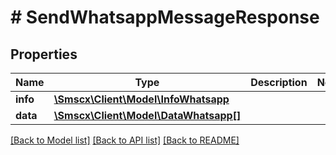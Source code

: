 # # SendWhatsappMessageResponse

## Properties

Name | Type | Description | Notes
------------ | ------------- | ------------- | -------------
**info** | [**\Smscx\Client\Model\InfoWhatsapp**](InfoWhatsapp.md) |  |
**data** | [**\Smscx\Client\Model\DataWhatsapp[]**](DataWhatsapp.md) |  |

[[Back to Model list]](../../README.md#models) [[Back to API list]](../../README.md#endpoints) [[Back to README]](../../README.md)
